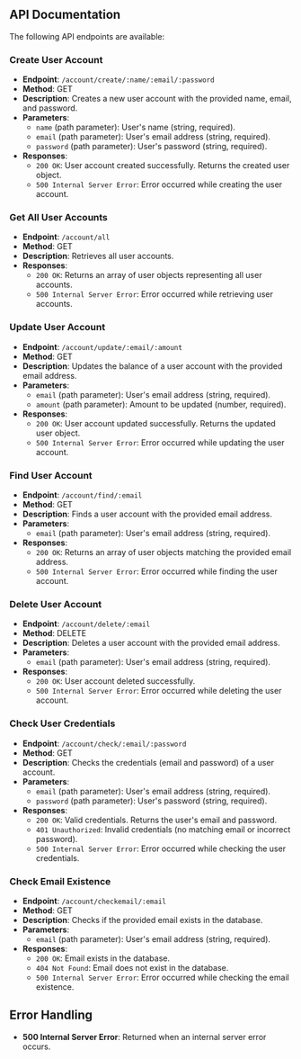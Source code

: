 ## API Documentation

The following API endpoints are available:

### Create User Account

- **Endpoint**: `/account/create/:name/:email/:password`
- **Method**: GET
- **Description**: Creates a new user account with the provided name, email, and password.
- **Parameters**:
  - `name` (path parameter): User's name (string, required).
  - `email` (path parameter): User's email address (string, required).
  - `password` (path parameter): User's password (string, required).
- **Responses**:
  - `200 OK`: User account created successfully. Returns the created user object.
  - `500 Internal Server Error`: Error occurred while creating the user account.

### Get All User Accounts

- **Endpoint**: `/account/all`
- **Method**: GET
- **Description**: Retrieves all user accounts.
- **Responses**:
  - `200 OK`: Returns an array of user objects representing all user accounts.
  - `500 Internal Server Error`: Error occurred while retrieving user accounts.

### Update User Account

- **Endpoint**: `/account/update/:email/:amount`
- **Method**: GET
- **Description**: Updates the balance of a user account with the provided email address.
- **Parameters**:
  - `email` (path parameter): User's email address (string, required).
  - `amount` (path parameter): Amount to be updated (number, required).
- **Responses**:
  - `200 OK`: User account updated successfully. Returns the updated user object.
  - `500 Internal Server Error`: Error occurred while updating the user account.

### Find User Account

- **Endpoint**: `/account/find/:email`
- **Method**: GET
- **Description**: Finds a user account with the provided email address.
- **Parameters**:
  - `email` (path parameter): User's email address (string, required).
- **Responses**:
  - `200 OK`: Returns an array of user objects matching the provided email address.
  - `500 Internal Server Error`: Error occurred while finding the user account.

### Delete User Account

- **Endpoint**: `/account/delete/:email`
- **Method**: DELETE
- **Description**: Deletes a user account with the provided email address.
- **Parameters**:
  - `email` (path parameter): User's email address (string, required).
- **Responses**:
  - `200 OK`: User account deleted successfully.
  - `500 Internal Server Error`: Error occurred while deleting the user account.

### Check User Credentials

- **Endpoint**: `/account/check/:email/:password`
- **Method**: GET
- **Description**: Checks the credentials (email and password) of a user account.
- **Parameters**:
  - `email` (path parameter): User's email address (string, required).
  - `password` (path parameter): User's password (string, required).
- **Responses**:
  - `200 OK`: Valid credentials. Returns the user's email and password.
  - `401 Unauthorized`: Invalid credentials (no matching email or incorrect password).
  - `500 Internal Server Error`: Error occurred while checking the user credentials.

### Check Email Existence

- **Endpoint**: `/account/checkemail/:email`
- **Method**: GET
- **Description**: Checks if the provided email exists in the database.
- **Parameters**:
  - `email` (path parameter): User's email address (string, required).
- **Responses**:
  - `200 OK`: Email exists in the database.
  - `404 Not Found`: Email does not exist in the database.
  - `500 Internal Server Error`: Error occurred while checking the email existence.

## Error Handling

- **500 Internal Server Error**: Returned when an internal server error occurs.
